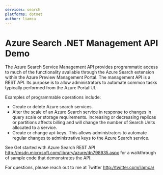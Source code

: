 ```yaml
---
services: search
platforms: dotnet
author: liamca
---
```


# Azure Search .NET Management API Demo

The Azure Search Service Management API provides programmatic access to much of the functionality available through the Azure Search extension within the Azure Preview Management Portal. The management API is a REST API. Its purpose is to allow administrators to automate common tasks typically performed from the Azure Portal UI.

Examples of programmable operations include:
- Create or delete Azure search services.
- Alter the scale of an Azure Search service in response to changes in query scale or storage requirements. Increasing or decreasing replicas or partitions affects billing and will change the number of Search Units allocated to a service.
- Create or change api-keys. This allows administrators to automate regular changes to administrative keys to the Azure Search service.

See Get started with Azure Search REST API http://msdn.microsoft.com/library/azure/dn798935.aspx for a walkthrough of sample code that demonstrates the API.

For questions, please reach out to me at Twitter http://twitter.com/liamca/
